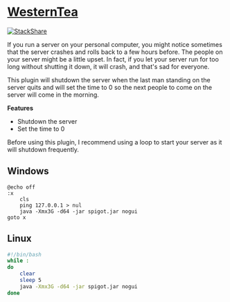 # [WesternTea](https://www.spigotmc.org/resources/32061/)

[![StackShare](https://img.shields.io/badge/tech-stack-0690fa.svg?style=flat)](https://stackshare.io/NatoBoram/western-tea)

If you run a server on your personal computer, you might notice sometimes that the server crashes and rolls back to a few hours before. The people on your server might be a little upset. In fact, if you let your server run for too long without shutting it down, it will crash, and that's sad for everyone.

This plugin will shutdown the server when the last man standing on the server quits and will set the time to 0 so the next people to come on the server will come in the morning.

**Features**
* Shutdown the server
* Set the time to 0

Before using this plugin, I recommend using a loop to start your server as it will shutdown frequently.
## Windows
``` Windows
@echo off
:x
    cls
    ping 127.0.0.1 > nul
    java -Xmx3G -d64 -jar spigot.jar nogui
goto x
```
## Linux
``` sh
#!/bin/bash
while :
do
    clear
    sleep 5
    java -Xmx3G -d64 -jar spigot.jar nogui
done
```
